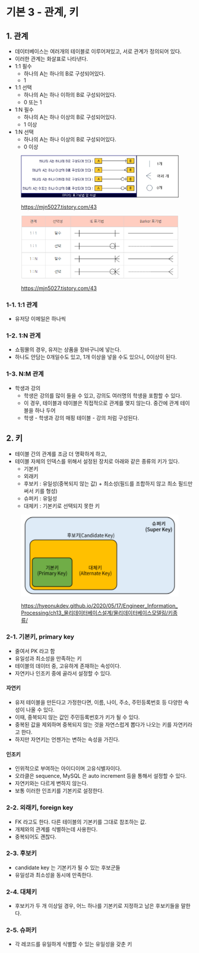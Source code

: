 # 기본 3 - 관계, 키

## 1. 관계&#x20;

* 데이터베이스는 여러개의 테이블로 이루어져있고, 서로 관계가 정의되어 있다.&#x20;
* 이러한 관계는 화살표로 나타낸다.&#x20;
* 1:1 필수&#x20;
  * 하나의 A는 하나의 B로 구성되어있다.&#x20;
  * 1 &#x20;
* 1:1 선택&#x20;
  * 하나의 A는 하나 이하의 B로 구성되어있다.&#x20;
  * 0 또는 1
* 1:N 필수&#x20;
  * 하나의 A는 하나 이상의 B로 구성되어있다.&#x20;
  * 1 이상&#x20;
* 1:N 선택&#x20;
  * 하나의 A는 하나 이상의 B로 구성되어있다.&#x20;
  * 0 이상&#x20;

<figure><img src="../../.gitbook/assets/image (3).png" alt=""><figcaption><p><a href="https://mjn5027.tistory.com/43">https://mjn5027.tistory.com/43</a></p></figcaption></figure>

<figure><img src="../../.gitbook/assets/image (2).png" alt=""><figcaption><p><a href="https://mjn5027.tistory.com/43">https://mjn5027.tistory.com/43</a></p></figcaption></figure>

### 1-1.  1:1 관계&#x20;

* 유저당 이메일은 하나씩&#x20;

### 1-2. 1:N 관계&#x20;

* 쇼핑몰의 경우, 유저는 상품을 장바구니에 넣는다.&#x20;
* 하나도 안담는 0개일수도 있고, 1개 이상을 넣을 수도 있으니, 0이상이 된다. &#x20;

### 1-3. N:M 관계&#x20;

* 학생과 강의&#x20;
  * 학생은 강의를 많이 들을 수 있고, 강의도 여러명의 학생을 포함할 수 있다.&#x20;
  * 이 경우, 테이블과 테이블은 직접적으로 관계를 맺지 않는다. 중간에 관계 테이블을 하나 두어&#x20;
  * 학생 - 학생과 강의 매핑 테이블 - 강의 처럼 구성된다.&#x20;

## 2. 키&#x20;

* 테이블 간의 관계를 조금 더 명확하게 하고,&#x20;
* 테이블 자체의 인덱스를 위해서 설정된 장치로 아래와 같은 종류의 키가 있다.&#x20;
  * 기본키&#x20;
  * 외래키&#x20;
  * 후보키 : 유일성(중복되지 않는 값) + 최소성(필드를 조합하지 않고 최소 필드만 써서 키를 형성) &#x20;
  * 슈퍼키 : 유일성&#x20;
  * 대체키 : 기본키로 선택되지 못한 키&#x20;

<figure><img src="../../.gitbook/assets/image (7).png" alt=""><figcaption><p><a href="https://hyeonukdev.github.io/2020/05/17/Engineer_Information_Processing/ch13_%EB%AC%BC%EB%A6%AC%EB%8D%B0%EC%9D%B4%ED%84%B0%EB%B2%A0%EC%9D%B4%EC%8A%A4%EC%84%A4%EA%B3%84/%EB%AC%BC%EB%A6%AC%EB%8D%B0%EC%9D%B4%ED%84%B0%EB%B2%A0%EC%9D%B4%EC%8A%A4%EB%AA%A8%EB%8D%B8%EB%A7%81/%ED%82%A4%EC%A2%85%EB%A5%98/">https://hyeonukdev.github.io/2020/05/17/Engineer_Information_Processing/ch13_물리데이터베이스설계/물리데이터베이스모델링/키종류/</a></p></figcaption></figure>

### 2-1. 기본키, primary key&#x20;

* 줄여서 PK 라고 함&#x20;
* 유일성과 최소성을 만족하는 키&#x20;
* 테이블의 데이터 중, 고유하게 존재하는 속성이다.&#x20;
* 자연키나 인조키 중에 골라서 설정할 수 있다.&#x20;

#### 자연키&#x20;

* 유저 테이블을 만든다고 가정한다면, 이름, 나이, 주소, 주민등록번호 등 다양한 속성이 나올 수 있다.&#x20;
* 이때, 중복되지 않는 값인 주민등록번호가 키가 될 수 있다.&#x20;
* 중복된 값을 제외하며 중복되지 않는 것을 자연스럽게 뽑다가 나오는 키를 자연키라고 한다.&#x20;
* 하지만 자연키는 언젠가는 변하는 속성을 가진다.&#x20;

#### 인조키&#x20;

* 인위적으로 부여하는 아이디이며 고유식별자이다.&#x20;
* 오라클은 sequence, MySQL 은 auto increment 등을 통해서 설정할 수 있다.&#x20;
* 자연키와는 다르게 변하지 않는다.&#x20;
* 보통 이러한 인조키를 기본키로 설정한다.&#x20;

### 2-2. 외래키, foreign key&#x20;

* FK 라고도 한다. 다른 테이블의 기본키를 그대로 참조하는 값.&#x20;
* 개체와의 관계를 식별하는데 사용한다.&#x20;
* 중복되어도 괜찮다.&#x20;

### 2-3. 후보키&#x20;

* candidate key 는 기본키가 될 수 있는 후보군들&#x20;
* 유일성과 최소성을 동시에 만족한다.&#x20;

### 2-4.  대체키&#x20;

* 후보키가 두 개 이상일 경우, 어느 하나를 기본키로 지정하고 남은 후보키들을 말한다.&#x20;

### 2-5. 슈퍼키&#x20;

* 각 레코드를 유일하게 식별할 수 있는 유일성을 갖춘 키&#x20;

